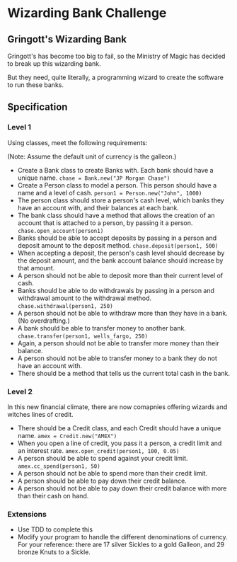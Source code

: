# Wizarding Bank Challenge

## Gringott's Wizarding Bank 

Gringott's has become too big to fail, so the Ministry of Magic has decided to break up this wizarding bank.

But they need, quite literally, a programming wizard to create the software to run these banks. 

## Specification

### Level 1

Using classes, meet the following requirements:

(Note: Assume the default unit of currency is the galleon.)

* Create a Bank class to create Banks with. Each bank should have a unique name. `chase = Bank.new("JP Morgan Chase")`
* Create a Person class to model a person. This person should have a name and a level of cash. `person1 = Person.new("John", 1000)`
* The person class should store a person's cash level, which banks they have an account with, and their balances at each bank.
* The bank class should have a method that allows the creation of an account that is attached to a person, by passing it a person. 
`chase.open_account(person1)`
* Banks should be able to accept deposits by passing in a person and deposit amount to the deposit method. `chase.deposit(person1, 500)`
* When accepting a deposit, the person's cash level should decrease by the deposit amount, and the bank account balance should increase by that amount.
* A person should not be able to deposit more than their current level of cash.
* Banks should be able to do withdrawals by passing in a person and withdrawal amount to the withdrawal method. `chase.withdrawal(person1, 250)`
* A person should not be able to withdraw more than they have in a bank. (No overdrafting.)
* A bank should be able to transfer money to another bank. `chase.transfer(person1, wells_fargo, 250)`
* Again, a person should not be able to transfer more money than their balance.
* A person should not be able to transfer money to a bank they do not have an account with.
* There should be a method that tells us the current total cash in the bank.


### Level 2

In this new financial climate, there are now comapnies offering wizards and witches lines of credit.

* There should be a Credit class, and each Credit should have a unique name. `amex = Credit.new("AMEX")`
* When you open a line of credit, you pass it a person, a credit limit and an interest rate. `amex.open_credit(person1, 100, 0.05)`
* A person should be able to spend against your credit limit. `amex.cc_spend(person1, 50)`
* A person should not be able to spend more than their credit limit.
* A person should be able to pay down their credit balance. 
* A person should not be able to pay down their credit balance with more than their cash on hand.


### Extensions
* Use TDD to complete this
* Modify your program to handle the different denominations of currency. For your reference: there are 17 silver Sickles 
to a gold Galleon, and 29 bronze Knuts to a Sickle.
